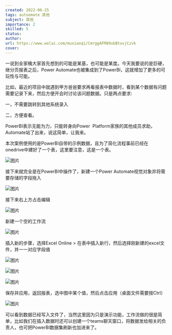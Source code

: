 ```yaml
---
created: 2022-06-25
tags: autoomate 其他
subject: 其他
importance: 2
skilled: 5
status:
author:
url: https://www.wolai.com/muxiaoqi/CmrggAFM89ubBtuvjCzvk
cover: 
---
```

一说到全家桶大家首先想到的可能是某基，也可能是某度。今天我要说的是巨硬，继分页报表之后，Power Automate也被集成到了PowerBI，这就增加了更多的可玩性与可能。

比如，最近的项目中就遇到甲方爸爸要求再看报表中数据时，看到某个数据有问题需要记录下来，然后方便开会时讨论该问题数据。只是两点要求:

一，不需要跳转到其他系统录入

二，方便查看。

PowerBI表示无能为力，只能转身向Power  Platform家族的其他成员求助，Automate站了出来，说这简单，让我来。

  

本次案例使用的是PowerBI自带的示例数据，且为了简化流程事前已经在onedrive中建好了一个表，这里要注意，这是一个表。

![图片](https://mmbiz.qpic.cn/mmbiz_png/TyDRib9iao84PVyvfY883acaUzym8KW7V9babjerL7tXoSw5llQrCH1JzMCAInBITTOZoax7Lw1gfUXXEhrJJGyA/640?wx_fmt=png&wxfrom=5&wx_lazy=1&wx_co=1)

接下来就完全是在PowerBI中操作了，新建一个Power Automate视觉对象并将需要存储的字段拖入

![图片](https://mmbiz.qpic.cn/mmbiz_png/TyDRib9iao84PVyvfY883acaUzym8KW7V9K7XmIlYjiayTL9zLJv0uWtbhID2UDxicLOaibibFwlAwCZWmboBRn6iaB0w/640?wx_fmt=png&wxfrom=5&wx_lazy=1&wx_co=1)

接下来右上方占击编辑

![图片](https://mmbiz.qpic.cn/mmbiz_png/TyDRib9iao84PVyvfY883acaUzym8KW7V9GxtbsQLLpZhwbgdZPCibnZQHI264ErDCAjvNXTlz2PsLapibTwE3StCw/640?wx_fmt=png&wxfrom=5&wx_lazy=1&wx_co=1)

新建一个空的工作流

![图片](https://mmbiz.qpic.cn/mmbiz_png/TyDRib9iao84PVyvfY883acaUzym8KW7V976X6454m4QYhsNy1ic5ibkwWVSMepa6KB298XJHlw7uI70ugjnxicmM7A/640?wx_fmt=png&wxfrom=5&wx_lazy=1&wx_co=1)

插入新的步骤，选择Excel Online > 在表中插入新行，然后选择刚新建的excel文件，并一一对应字段值

![图片](https://mmbiz.qpic.cn/mmbiz_png/TyDRib9iao84PVyvfY883acaUzym8KW7V9aIWChMCbtl1wf1g3u6dPcBGUcqgCs7QfyPYXvoZo7NibZeDNUqicIeuQ/640?wx_fmt=png&wxfrom=5&wx_lazy=1&wx_co=1)

  

![图片](https://mmbiz.qpic.cn/mmbiz_png/TyDRib9iao84PVyvfY883acaUzym8KW7V9wRJicMyhzUNll6QyjpqlQ5XRT7SjJTbok0UZEzOpvks0eqZl6p9ia3iaA/640?wx_fmt=png&wxfrom=5&wx_lazy=1&wx_co=1)

![图片](https://mmbiz.qpic.cn/mmbiz_png/TyDRib9iao84PVyvfY883acaUzym8KW7V9PETHxT53faDEZFYicUic9Rr8j1lpJwiaBnicJylAedEx0Zp2GmbXQfbWPg/640?wx_fmt=png&wxfrom=5&wx_lazy=1&wx_co=1)

保存并应用，返回报表，选中图中某个值，然后点击应用（桌面文件需要按Ctrl）

![图片](https://mmbiz.qpic.cn/mmbiz_gif/TyDRib9iao84PVyvfY883acaUzym8KW7V9m1z8YvscDdLDwlYwVm9bgVjedHkdnueSO2duVt7G6cTbKQASxPvI8g/640?wx_fmt=gif&wxfrom=5&wx_lazy=1)

可以看到数据已经写入文件了，当然这里因为只是演示功能，工作流做的很是简单，比如我们在插入数据时还可以创建一个teams聊天窗口，将数据发给相关的负责人，也可把PowerBI数据集刷新也加进来了。